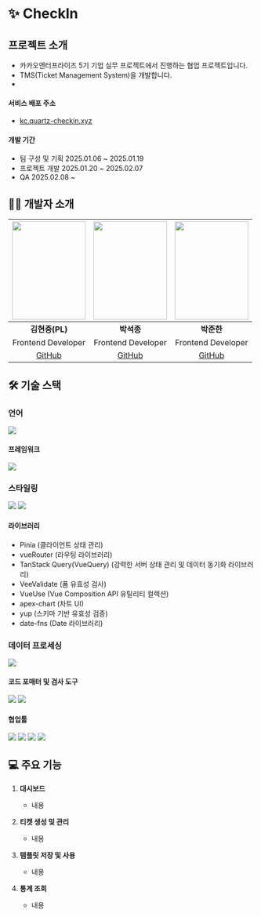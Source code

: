 # ✨ CheckIn

## 프로젝트 소개
- 카카오엔터프라이즈 5기 기업 실무 프로젝트에서 진행하는 협업 프로젝트입니다.
- TMS(Ticket Management System)을 개발합니다.
- 

#### 서비스 배포 주소
- [kc.quartz-checkin.xyz](https://kc.quartz-checkin.xyz/)

#### 개발 기간
- 팀 구성 및 기획
  2025.01.06 ~ 2025.01.19
- 프로젝트 개발
  2025.01.20 ~ 2025.02.07
- QA
  2025.02.08 ~ 

  
## 🧑‍💻 개발자 소개
|<img src="https://github.com/user-attachments/assets/3ae3d63a-3706-4aa2-9ff0-8db94d661436" width="150px" height="200px" />|<img src="https://github.com/user-attachments/assets/0701bd84-45bc-4391-9b06-16cf6d8d9468" width="150px" height="200px" />|<img src="https://github.com/user-attachments/assets/d0908b15-9ffe-45d2-acc4-7528227d444c" width="150px" height="200px" />|
|:---:|:---:|:---:|
|**김현중(PL)**|**박석종**|**박준한**|
|Frontend Developer|Frontend Developer|Frontend Developer|
|[GitHub](https://github.com/kimgorok) | [GitHub](https://github.com/PSeokJong) | [GitHub](https://github.com/viola30th)|

## 🛠️ 기술 스택

### 언어

<img src="https://img.shields.io/badge/TypeScript-007ACC?style=for-the-badge&logo=typescript&logoColor=white">

#### 프레임워크

<img src="https://img.shields.io/badge/Vue.js-35495E?style=for-the-badge&logo=vue.js&logoColor=4FC08D"> 

### 스타일링

<img src="https://img.shields.io/badge/Tailwind_CSS-38B2AC?style=for-the-badge&logo=tailwind-css&logoColor=white"> <img src="https://img.shields.io/badge/CSS-239120?&style=for-the-badge&logo=css3&logoColor=white">

#### 라이브러리

- Pinia (클라이언트 상태 관리)
- vueRouter (라우팅 라이브러리)
- TanStack Query(VueQuery) (강력한 서버 상태 관리 및 데이터 동기화 라이브러리)
- VeeValidate (폼 유효성 검사)
- VueUse (Vue Composition API 유틸리티 컬렉션)
- apex-chart (차트 UI) 
- yup (스키마 기반 유효성 검증)
- date-fns (Date 라이브러리)

### 데이터 프로세싱

<img src="https://img.shields.io/badge/AXIOS-5A29E4?style=for-the-badge&logo=axios&logoColor=white">

#### 코드 포매터 및 검사 도구

<img src="https://img.shields.io/badge/eslint-3A33D1?style=for-the-badge&logo=eslint&logoColor=white"> <img src="https://img.shields.io/badge/prettier-1A2C34?style=for-the-badge&logo=prettier&logoColor=F7BA3E"> 

#### 협업툴

<img src="https://img.shields.io/badge/github-181717?style=for-the-badge&logo=github&logoColor=white"> <img src="https://img.shields.io/badge/Notion-000000?style=for-the-badge&logo=notion&logoColor=white"> <img src="https://img.shields.io/badge/Jira-0052CC?style=for-the-badge&logo=Jira&logoColor=white"> <img src="https://img.shields.io/badge/Figma-F24E1E?style=for-the-badge&logo=figma&logoColor=white">

## 💻 주요 기능
1. **대시보드**
   - 내용

2. **티켓 생성 및 관리**
   - 내용

3. **템플릿 저장 및 사용**
   - 내용

4. **통계 조회**
   - 내용
     


